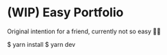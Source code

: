 # (WIP) Easy Portfolio

Original intention for a friend, currently not so easy 🤷‍♂️

$ yarn install
$ yarn dev
